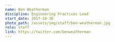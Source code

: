 ```yaml
---
name: Ben Weatherman
discipline: Engineering Practices Lead
start_date: 2017-10-30
photo_path: /assets/img/staff/ben-weatherman.jpg
role: staff
link: https://twitter.com/benweatherman
---
```

